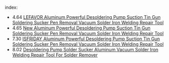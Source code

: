 index:
- 4.64 [LEFAVOR Aluminum Powerful Desoldering Pump Suction Tin Gun Soldering Sucker Pen Removal Vacuum Solder Iron Welding Repair Tool](https://www.aliexpress.us/item/3256805437410900.html)
- 4.65 [New Aluminum Powerful Desoldering Pump Suction Tin Gun Soldering Sucker Pen Removal Vacuum Solder Iron Welding Repair Tool](https://www.aliexpress.us/item/3256806249618022.html)
- 7.30 [ISFRIDAY Aluminum Powerful Desoldering Pump Suction Tin Gun Soldering Sucker Pen Removal Vacuum Solder Iron Welding Repair Tool](https://www.aliexpress.us/item/3256806299973771.html)
- 8.02 [Desoldering Pump Solder Sucker Aluminum Vacuum Solder Iron Welding Repair Tool For Solder Remover](https://www.aliexpress.us/item/3256806324168115.html)
